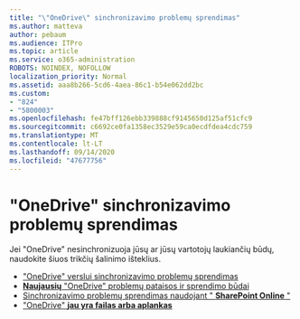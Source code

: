 ```yaml
---
title: "\"OneDrive\" sinchronizavimo problemų sprendimas"
ms.author: matteva
author: pebaum
ms.audience: ITPro
ms.topic: article
ms.service: o365-administration
ROBOTS: NOINDEX, NOFOLLOW
localization_priority: Normal
ms.assetid: aaa8b266-5cd6-4aea-86c1-b54e062dd2bc
ms.custom:
- "824"
- "5800003"
ms.openlocfilehash: fe47bff126ebb339888cf9145650d125af51cfc9
ms.sourcegitcommit: c6692ce0fa1358ec3529e59ca0ecdfdea4cdc759
ms.translationtype: MT
ms.contentlocale: lt-LT
ms.lasthandoff: 09/14/2020
ms.locfileid: "47677756"
---
```

# <a name="fix-onedrive-sync-problems"></a>"OneDrive" sinchronizavimo problemų sprendimas

Jei "OneDrive" nesinchronizuoja jūsų ar jūsų vartotojų laukiančių būdų, naudokite šiuos trikčių šalinimo išteklius.

- ["OneDrive" verslui sinchronizavimo problemų sprendimas](https://support.microsoft.com/office/207e983e-146d-404c-a994-672ef29e1f90)
- [**Naujausių** "OneDrive" problemų pataisos ir sprendimo būdai](https://support.office.com/article/36110213-f3f6-490d-8cb7-3833539def0b)
- [Sinchronizavimo problemų sprendimas naudojant " **SharePoint Online** "](https://support.office.com/article/207e983e-146d-404c-a994-672ef29e1f90)
- ["OneDrive" **jau yra failas arba aplankas**](https://support.microsoft.com/office/7b8044ad-438d-41db-bbbf-4f66b8890408)
